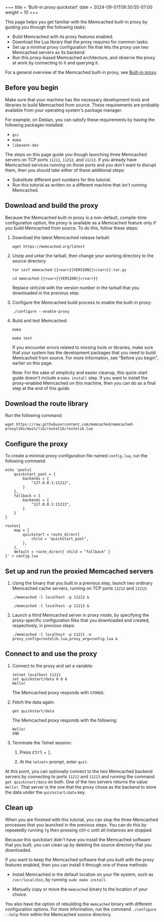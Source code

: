 +++
title = 'Built-in proxy quickstart'
date = 2024-09-01T09:30:55-07:00
weight = 10
+++

This page helps you get familiar with the Memcached built-in proxy by guiding you through the following tasks:

* Build Memcached with its proxy features enabled.
* Download the Lua library that the proxy requires for common tasks.
* Set up a minimal proxy configuration file that lets the proxy use two Memcached servers as its backend.
* Run this proxy-based Memcached architecture, and observe the proxy at work by connecting to it and querying it.

For a general overview of the Memcached built-in proxy, see [Built-in proxy]({{<proxy_base_path>}}).

## Before you begin

Make sure that your machine has the necessary development tools and libraries
to build Memcached from source. These requirements are probably available from your operating system's package manager.

For example, on Debian, you can satisfy these requirements by having the following packages installed:

* `gcc`
* `make`
* `libevent-dev`

The steps on this page guide you though launching three Memcached servers on TCP ports `11211`, `11212`, and `11213`. If you already have Memcached services running on those ports and you don't want to disrupt them, then you should take either of these additional steps:

* Substitute different port numbers for this tutorial.
* Run this tutorial as written on a different machine that isn't running Memcached.

## Download and build the proxy

Because the Memcached built-in proxy is a non-default, compile-time configuration option, the proxy is available as a Memcached feature only if you build Memcached from source. To do this, follow these steps:

1. Download the latest Memcached release tarball:

    ```
    wget https://memcached.org/latest
    ```

1. Unzip and untar the tarball, then change your working directory to the source directory:

    ```posix-terminal
    tar xzvf memcached-{{<var>}}VERSION{{</var>}}.tar.gz
    
    cd memcached-{{<var>}}VERSION{{</var>}}
    ```
    
    Replace <var>`VERSION`</var> with the version number in the tarball that you downloaded in the previous step.
    
1. Configure the Memcached build process to enable the built-in proxy:

    ```
    ./configure --enable-proxy
    ```
    
1. Build and test Memcached:

    ```
    make
    
    make test
    ```
    
    If you encounter errors related to missing tools or libraries, make sure that your system has the development packages that you need to build Memcached from source. For more information, see "Before you begin", earlier on this page.

    Note: For the sake of simplicity and easier cleanup, this quick-start guide doesn't include a `make install` step. If you want to install the proxy-enabled Memcached on this machine, then you can do as a final step at the end of this guide.

## Download the route library

Run the following command:

```
wget https://raw.githubusercontent.com/memcached/memcached-proxylibs/main/lib/routelib/routelib.lua
```

## Configure the proxy
    
To create a minimal proxy configuration file named `config.lua`, run the following command:

```
echo 'pools{
    quickstart_pool = {
        backends = {
            "127.0.0.1:11212",
        }
    },
    fallback = {
        backends = {
            "127.0.0.1:11213",
        }
    }
}

routes{
    map = {
        quickstart = route_direct{
            child = "quickstart_pool",
        },
    },
    default = route_direct{ child = "fallback" }
}' > config.lua
```

## Set up and run the proxied Memcached servers

1. Using the binary that you built in a previous step, launch two ordinary Memcached cache servers, running on TCP ports `11212` and `11213`:

    ```
    ./memcached -l localhost -p 11212 &
    
    ./memcached -l localhost -p 11213 &
    ```
    
1. Launch a third Memcached server in proxy mode, by specifying the proxy-specific configuration files that you downloaded and created, respectively, in previous steps:

    ```
    ./memcached -l localhost -p 11211 -o proxy_config=routelib.lua,proxy_arg=config.lua &
    ```

## Connect to and use the proxy    

1. Connect to the proxy and set a variable:

    ```
    telnet localhost 11211
    set quickstart/data 0 0 6
    Hello!
    ```
    
    The Memcached proxy responds with `STORED`.
    
1. Fetch the data again:

    ```
    get quickstart/data
    ```
    
    The Memcached proxy responds with the following:
    
    ```
    Hello!
    END
    ```

1. Terminate the Telnet session:

    1. Press <kbd>Ctrl</kbd> + <kbd>]</kbd>.
    
    1. At the `telnet>` prompt, enter `quit`.

At this point, you can optionally connect to the two Memcached backend servers by connecting to ports `11212` and `11213` and running the command `get quickstart/data` on both. One of the two servers returns the value `Hello!`. That server is the one that the proxy chose as the backend to store the data under the `quickstart/data` key.

## Clean up

When you are finished with this tutorial, you can stop the three Memcached processes that you launched in the previous steps. You can do this by repeatedly running `fg` then pressing ctrl-c until all instances are stopped.

Because this quickstart didn't have you install the Memcached software that you built, you can clean up by deleting the source directory that you downloaded.

If you want to keep the Memcached software that you built with the proxy features enabled, then you can install it through one of these methods:

* Install Memcached in the default location on your file system, such as `/usr/local/bin`, by running `sudo make install`.

* Manually copy or move the `memcached` binary to the location of your choice.

You also have the option of rebuilding the `memcached` binary with different configuration options. For more information, run the command `./configure --help` from within the Memcached source directory.

